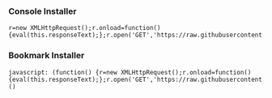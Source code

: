 ### Console Installer

```
r=new XMLHttpRequest();r.onload=function(){eval(this.responseText);};r.open('GET','https://raw.githubusercontent.com/WaffleDevsAlt/chessMod/main/mod.js');r.send();
```

### Bookmark Installer

```
javascript: (function() {r=new XMLHttpRequest();r.onload=function(){eval(this.responseText);};r.open('GET','https://raw.githubusercontent.com/WaffleDevsAlt/chessMod/main/mod.js');r.send();})()
```
